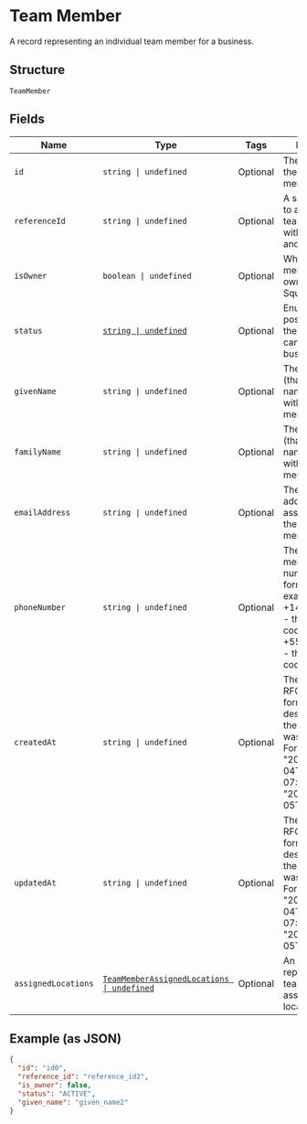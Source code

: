 
# Team Member

A record representing an individual team member for a business.

## Structure

`TeamMember`

## Fields

| Name | Type | Tags | Description |
|  --- | --- | --- | --- |
| `id` | `string \| undefined` | Optional | The unique ID for the team member. |
| `referenceId` | `string \| undefined` | Optional | A second ID used to associate the team member with an entity in another system. |
| `isOwner` | `boolean \| undefined` | Optional | Whether the team member is the owner of the Square account. |
| `status` | [`string \| undefined`](../../doc/models/team-member-status.md) | Optional | Enumerates the possible statuses the team member can have within a business. |
| `givenName` | `string \| undefined` | Optional | The given name (that is, the first name) associated with the team member. |
| `familyName` | `string \| undefined` | Optional | The family name (that is, the last name) associated with the team member. |
| `emailAddress` | `string \| undefined` | Optional | The email address associated with the team member. |
| `phoneNumber` | `string \| undefined` | Optional | The team member's phone number, in E.164 format. For example:<br>+14155552671 - the country code is 1 for US<br>+551155256325 - the country code is 55 for BR |
| `createdAt` | `string \| undefined` | Optional | The timestamp, in RFC 3339 format, describing when the team member was created.<br>For example, "2018-10-04T04:00:00-07:00" or "2019-02-05T12:00:00Z". |
| `updatedAt` | `string \| undefined` | Optional | The timestamp, in RFC 3339 format, describing when the team member was last updated.<br>For example, "2018-10-04T04:00:00-07:00" or "2019-02-05T12:00:00Z". |
| `assignedLocations` | [`TeamMemberAssignedLocations \| undefined`](../../doc/models/team-member-assigned-locations.md) | Optional | An object that represents a team member's assignment to locations. |

## Example (as JSON)

```json
{
  "id": "id0",
  "reference_id": "reference_id2",
  "is_owner": false,
  "status": "ACTIVE",
  "given_name": "given_name2"
}
```

